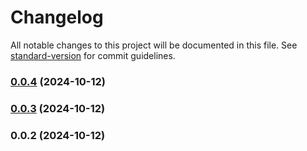 # Changelog

All notable changes to this project will be documented in this file. See [standard-version](https://github.com/conventional-changelog/standard-version) for commit guidelines.

### [0.0.4](https://github.com/PromptSmithOSS/promptsmith-js-sdk/compare/v0.0.3...v0.0.4) (2024-10-12)

### [0.0.3](https://github.com/PromptSmithOSS/promptsmith-js-sdk/compare/v0.0.2...v0.0.3) (2024-10-12)

### 0.0.2 (2024-10-12)

